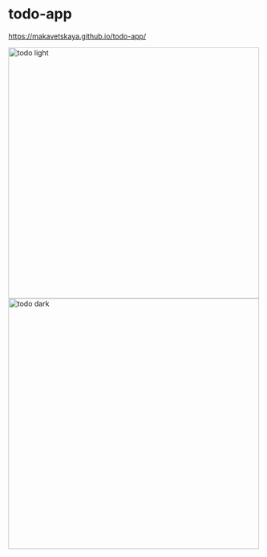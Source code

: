 # todo-app

https://makavetskaya.github.io/todo-app/

<img width="500" alt="todo light" src="https://user-images.githubusercontent.com/90634573/196765686-3496b36c-b0d1-440c-9237-e712fcaeef81.png">  <img width="500" alt="todo dark" src="https://user-images.githubusercontent.com/90634573/196765682-b9a1ed83-8fc5-4bde-938e-74c588654685.png"> 
